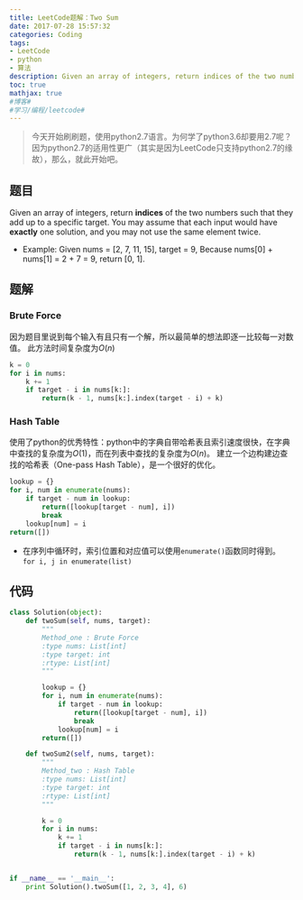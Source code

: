 ```yaml
---
title: LeetCode题解：Two Sum
date: 2017-07-28 15:57:32
categories: Coding
tags:
- LeetCode
- python
- 算法
description: Given an array of integers, return indices of the two numbers such that they add up to a specific target.
toc: true
mathjax: true
#博客#
#学习/编程/leetcode#
---
```

>今天开始刷刷题，使用python2.7语言。为何学了python3.6却要用2.7呢？因为python2.7的适用性更广（其实是因为LeetCode只支持python2.7的缘故），那么，就此开始吧。

## 题目
Given an array of integers, return **indices** of the two numbers such that they add up to a specific target.
You may assume that each input would have **exactly** one solution, and you may not use the same element twice.

* Example:
Given nums = [2, 7, 11, 15], target = 9,
Because nums[0] + nums[1] = 2 + 7 = 9,
return [0, 1].

## 题解
### Brute Force
因为题目里说到每个输入有且只有一个解，所以最简单的想法即逐一比较每一对数值。
此方法时间复杂度为$O(n)$

```python
k = 0
for i in nums:
    k += 1
    if target - i in nums[k:]:
        return(k - 1, nums[k:].index(target - i) + k)
```

### Hash Table
使用了python的优秀特性：python中的字典自带哈希表且索引速度很快，在字典中查找的复杂度为$O(1)$，而在列表中查找的复杂度为$O(n)$。
建立一个边构建边查找的哈希表（One-pass Hash Table），是一个很好的优化。
```python
lookup = {}
for i, num in enumerate(nums):
    if target - num in lookup:
        return([lookup[target - num], i])
        break
    lookup[num] = i
return([])
```

* 在序列中循环时，索引位置和对应值可以使用`enumerate()`函数同时得到。
`for i, j in enumerate(list)`

## 代码
```python
class Solution(object):
    def twoSum(self, nums, target):
        """
        Method_one : Brute Force
        :type nums: List[int]
        :type target: int
        :rtype: List[int]
        """

        lookup = {}
        for i, num in enumerate(nums):
            if target - num in lookup:
                return([lookup[target - num], i])
                break
            lookup[num] = i
        return([])

    def twoSum2(self, nums, target):
        """
        Method_two : Hash Table
        :type nums: List[int]
        :type target: int
        :rtype: List[int]
        """

        k = 0
        for i in nums:
            k += 1
            if target - i in nums[k:]:
                return(k - 1, nums[k:].index(target - i) + k)


if __name__ == '__main__':
    print Solution().twoSum([1, 2, 3, 4], 6)
```
